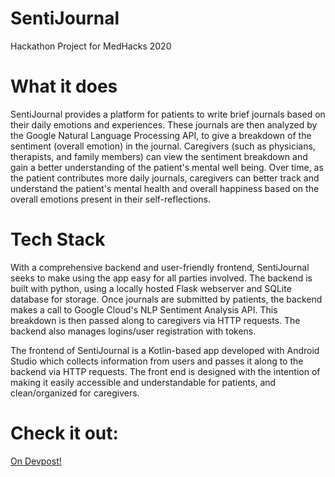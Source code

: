 # SentiJournal
Hackathon Project for MedHacks 2020


# What it does
SentiJournal provides a platform for patients to write brief journals based on their daily emotions and experiences. These journals are then analyzed by the Google Natural Language Processing API, to give a breakdown of the sentiment (overall emotion) in the journal. Caregivers (such as physicians, therapists, and family members) can view the sentiment breakdown and gain a better understanding of the patient's mental well being. Over time, as the patient contributes more daily journals, caregivers can better track and understand the patient's mental health and overall happiness based on the overall emotions present in their self-reflections.

# Tech Stack
With a comprehensive backend and user-friendly frontend, SentiJournal seeks to make using the app easy for all parties involved. The backend is built with python, using a locally hosted Flask webserver and SQLite database for storage. Once journals are submitted by patients, the backend makes a call to Google Cloud's NLP Sentiment Analysis API. This breakdown is then passed along to caregivers via HTTP requests. The backend also manages logins/user registration with tokens.


The frontend of SentiJournal is a Kotlin-based app developed with Android Studio which collects information from users and passes it along to the backend via HTTP requests. The front end is designed with the intention of making it easily accessible and understandable for patients, and clean/organized for caregivers. 

# Check it out:
[On Devpost!](https://devpost.com/software/sentijournal)
